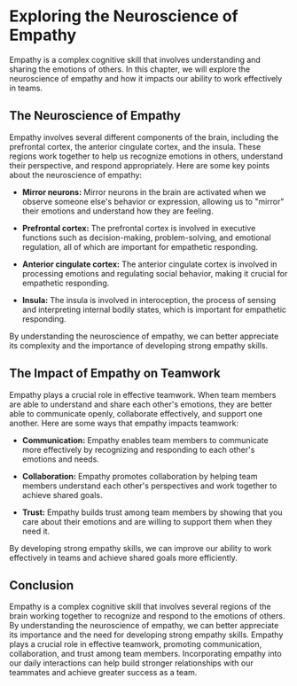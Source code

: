 # Exploring the Neuroscience of Empathy

Empathy is a complex cognitive skill that involves understanding and sharing the emotions of others. In this chapter, we will explore the neuroscience of empathy and how it impacts our ability to work effectively in teams.

The Neuroscience of Empathy
---------------------------

Empathy involves several different components of the brain, including the prefrontal cortex, the anterior cingulate cortex, and the insula. These regions work together to help us recognize emotions in others, understand their perspective, and respond appropriately. Here are some key points about the neuroscience of empathy:

* **Mirror neurons:** Mirror neurons in the brain are activated when we observe someone else's behavior or expression, allowing us to "mirror" their emotions and understand how they are feeling.

* **Prefrontal cortex:** The prefrontal cortex is involved in executive functions such as decision-making, problem-solving, and emotional regulation, all of which are important for empathetic responding.

* **Anterior cingulate cortex:** The anterior cingulate cortex is involved in processing emotions and regulating social behavior, making it crucial for empathetic responding.

* **Insula:** The insula is involved in interoception, the process of sensing and interpreting internal bodily states, which is important for empathetic responding.

By understanding the neuroscience of empathy, we can better appreciate its complexity and the importance of developing strong empathy skills.

The Impact of Empathy on Teamwork
---------------------------------

Empathy plays a crucial role in effective teamwork. When team members are able to understand and share each other's emotions, they are better able to communicate openly, collaborate effectively, and support one another. Here are some ways that empathy impacts teamwork:

* **Communication:** Empathy enables team members to communicate more effectively by recognizing and responding to each other's emotions and needs.

* **Collaboration:** Empathy promotes collaboration by helping team members understand each other's perspectives and work together to achieve shared goals.

* **Trust:** Empathy builds trust among team members by showing that you care about their emotions and are willing to support them when they need it.

By developing strong empathy skills, we can improve our ability to work effectively in teams and achieve shared goals more efficiently.

Conclusion
----------

Empathy is a complex cognitive skill that involves several regions of the brain working together to recognize and respond to the emotions of others. By understanding the neuroscience of empathy, we can better appreciate its importance and the need for developing strong empathy skills. Empathy plays a crucial role in effective teamwork, promoting communication, collaboration, and trust among team members. Incorporating empathy into our daily interactions can help build stronger relationships with our teammates and achieve greater success as a team.
